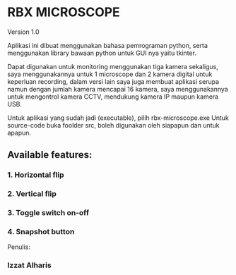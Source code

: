 # RBX MICROSCOPE
Version 1.0


Aplikasi ini dibuat menggunakan bahasa pemrograman python, serta menggunakan library bawaan python untuk GUI nya yaitu tkinter.

Dapat digunakan untuk monitoring menggunakan tiga kamera sekaligus, saya menggunakannya untuk 1 microscope dan 2 kamera digital untuk keperluan recording, dalam versi lain saya juga membuat aplikasi serupa namun dengan jumlah kamera mencapai 16 kamera, saya menggunakannya untuk mengontrol kamera CCTV, mendukung kamera IP maupun kamera USB.

Untuk aplikasi yang sudah jadi (executable), pilih rbx-microscope.exe
Untuk source-code buka foolder src, boleh digunakan oleh siapapun dan untuk apapun.


## Available features:
### 1. Horizontal flip
### 2. Vertical flip
### 3. Toggle switch on-off
### 4. Snapshot button


Penulis:
###  Izzat Alharis
